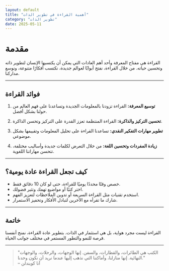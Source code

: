 ```yaml
---
layout: default
title: "أهمية القراءة في تطوير الذات"
category: "تطوير الذات"
date: 2025-05-11
---
```


# مقدمة

القراءة هي مفتاح المعرفة وأحد أهم العادات التي يمكن أن يكتسبها الإنسان لتطوير ذاته وتحسين حياته. من خلال القراءة، نفتح أبوابًا لعوالم جديدة، نكتسب أفكارًا متنوعة، ونوسع مداركنا.

---

## فوائد القراءة

1. **توسيع المعرفة:** القراءة تزودنا بالمعلومات الجديدة وتساعدنا على فهم العالم من حولنا بشكل أفضل.

2. **تحسين التركيز والذاكرة:** القراءة المنتظمة تعزز القدرة على التركيز وتحسن الذاكرة.

3. **تطوير مهارات التفكير النقدي:** تساعدنا القراءة على تحليل المعلومات وتقييمها بشكل موضوعي.

4. **زيادة المفردات وتحسين اللغة:** من خلال التعرض لكلمات جديدة وأساليب مختلفة، تتحسن مهاراتنا اللغوية.

---

## كيف تجعل القراءة عادة يومية؟

- خصص وقتًا محددًا يوميًا للقراءة، حتى لو كان 10 دقائق فقط.
- اختر كتبًا أو مواضيع تهمك وتثير فضولك.
- استخدم تقنيات مثل القراءة السريعة أو تدوين الملاحظات لتعزيز الفهم.
- شارك ما تقرأه مع الآخرين لتبادل الأفكار وتحفيز الاستمرار.

---

## خاتمة

القراءة ليست مجرد هواية، بل هي استثمار في الذات. بتطوير عادة القراءة، نمنح أنفسنا فرصة للنمو والتطور المستمر في مختلف جوانب الحياة.

---

> "الكتب هي الطائرات، والقطارات، والسفن. إنها الوجهات، والرحلات، والوجهات النهائية. إنها منازلنا، وأماكننا التي نذهب إليها عندما نريد أن نكون وحدنا."  
> – آنا كويندلن

